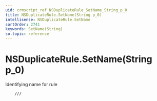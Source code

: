 ```yaml
---
uid: crmscript_ref_NSDuplicateRule_SetName_String_p_0
title: NSDuplicateRule.SetName(String p_0)
intellisense: NSDuplicateRule.SetName
sortOrder: 2741
keywords: SetName(String)
so.topic: reference
---
```


# NSDuplicateRule.SetName(String p_0)

Identifying name for rule

    	///

